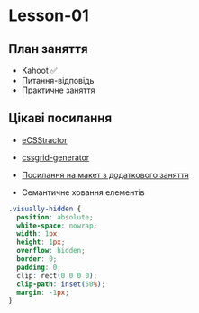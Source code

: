 # Lesson-01

## План заняття

- Kahoot ✅
- Питання-відповідь
- Практичне заняття

## Цікаві посилання

- [eCSStractor](https://marketplace.visualstudio.com/items?itemName=diz.ecsstractor-port)

- [cssgrid-generator](https://cssgrid-generator.netlify.app/)

- [Посилання на макет з додаткового заняття](<https://www.figma.com/file/KEzbAHCqqotFz7EzUAMBbj/Britlex-Language-School-(Copy)?node-id=0%3A1&t=eaFtKgVxvt1eQaLJ-0>)

- Семантичне ховання елементів

```css
.visually-hidden {
  position: absolute;
  white-space: nowrap;
  width: 1px;
  height: 1px;
  overflow: hidden;
  border: 0;
  padding: 0;
  clip: rect(0 0 0 0);
  clip-path: inset(50%);
  margin: -1px;
}
```
